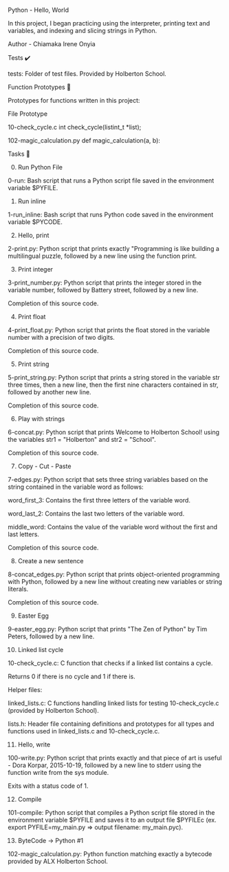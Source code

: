 Python - Hello, World

In this project, I began practicing using the interpreter, printing text and variables, and indexing and slicing strings in Python.

Author - Chiamaka Irene Onyia

Tests ✔️

tests: Folder of test files. Provided by Holberton School.

Function Prototypes 💾

Prototypes for functions written in this project:



File	Prototype

10-check_cycle.c	int check_cycle(listint_t *list);

102-magic_calculation.py	def magic_calculation(a, b):

Tasks 📃

0. Run Python File



0-run: Bash script that runs a Python script file saved in the environment variable $PYFILE.

1. Run inline



1-run_inline: Bash script that runs Python code saved in the environment variable $PYCODE.

2. Hello, print



2-print.py: Python script that prints exactly "Programming is like building a multilingual puzzle, followed by a new line using the function print.

3. Print integer



3-print_number.py: Python script that prints the integer stored in the variable number, followed by Battery street, followed by a new line.

Completion of this source code.

4. Print float



4-print_float.py: Python script that prints the float stored in the variable number with a precision of two digits.

Completion of this source code.

5. Print string



5-print_string.py: Python script that prints a string stored in the variable str three times, then a new line, then the first nine characters contained in str, followed by another new line.

Completion of this source code.

6. Play with strings



6-concat.py: Python script that prints Welcome to Holberton School! using the variables str1 = "Holberton" and str2 = "School".

Completion of this source code.

7. Copy - Cut - Paste



7-edges.py: Python script that sets three string variables based on the string contained in the variable word as follows:

word_first_3: Contains the first three letters of the variable word.

word_last_2: Contains the last two letters of the variable word.

middle_word: Contains the value of the variable word without the first and last letters.

Completion of this source code.

8. Create a new sentence



8-concat_edges.py: Python script that prints object-oriented programming with Python, followed by a new line without creating new variables or string literals.

Completion of this source code.

9. Easter Egg



9-easter_egg.py: Python script that prints "The Zen of Python" by Tim Peters, followed by a new line.

10. Linked list cycle



10-check_cycle.c: C function that checks if a linked list contains a cycle.

Returns 0 if there is no cycle and 1 if there is.

Helper files:

linked_lists.c: C functions handling linked lists for testing 10-check_cycle.c (provided by Holberton School).

lists.h: Header file containing definitions and prototypes for all types and functions used in linked_lists.c and 10-check_cycle.c.

11. Hello, write



100-write.py: Python script that prints exactly and that piece of art is useful - Dora Korpar, 2015-10-19, followed by a new line to stderr using the function write from the sys module.

Exits with a status code of 1.

12. Compile



101-compile: Python script that compiles a Python script file stored in the environment variable $PYFILE and saves it to an output file $PYFILEc (ex. export PYFILE=my_main.py => output filename: my_main.pyc).

13. ByteCode -> Python #1



102-magic_calculation.py: Python function matching exactly a bytecode provided by ALX Holberton School.

